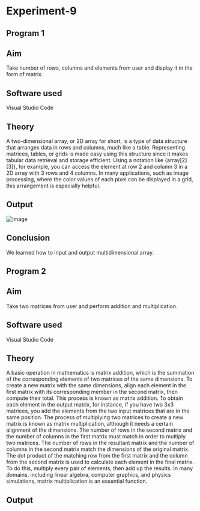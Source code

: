 # Experiment-9
## Program 1
## Aim
Take number of rows, columns and elements from user and display it in the form of matrix.

## Software used
Visual Studio Code

## Theory
A two-dimensional array, or 2D array for short, is a type of data structure that arranges data in rows and columns, much like a table. Representing matrices, tables, or grids is made easy using this structure since it makes tabular data retrieval and storage efficient. Using a notation like {array[2][3]}, for example, you can access the element at row 2 and column 3 in a 2D array with 3 rows and 4 columns. In many applications, such as image processing, where the color values of each pixel can be displayed in a grid, this arrangement is especially helpful.

## Output
![image](https://github.com/user-attachments/assets/4a1389bb-8f31-4506-b439-b44a4d7326a2)

## Conclusion
We learned how to input and output multidimensional array.

## Program 2
## Aim
Take two matrices from user and perform addition and multiplication.

## Software used
Visual Studio Code

## Theory
A basic operation in mathematics is matrix addition, which is the summation of the corresponding elements of two matrices of the same dimensions. To create a new matrix with the same dimensions, align each element in the first matrix with its corresponding member in the second matrix, then compute their total. This process is known as matrix addition. To obtain each element in the output matrix, for instance, if you have two 3x3 matrices, you add the elements from the two input matrices that are in the same position. The process of multiplying two matrices to create a new matrix is known as matrix multiplication, although it needs a certain alignment of the dimensions. The number of rows in the second matrix and the number of columns in the first matrix must match in order to multiply two matrices. The number of rows in the resultant matrix and the number of columns in the second matrix match the dimensions of the original matrix. The dot product of the matching row from the first matrix and the column from the second matrix is used to calculate each element in the final matrix. To do this, multiply every pair of elements, then add up the results. In many domains, including linear algebra, computer graphics, and physics simulations, matrix multiplication is an essential function.

## Output
